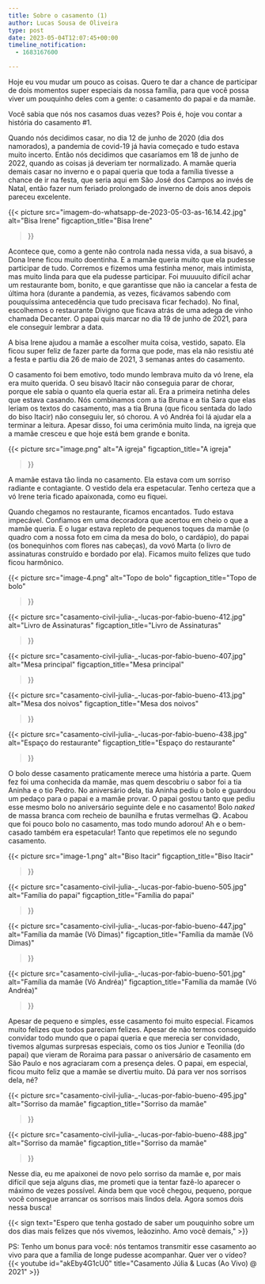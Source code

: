 ```yaml
---
title: Sobre o casamento (1)
author: Lucas Sousa de Oliveira
type: post
date: 2023-05-04T12:07:45+00:00
timeline_notification:
  - 1683167600

---
```

Hoje eu vou mudar um pouco as coisas. Quero te dar a chance de participar de dois momentos super especiais da nossa família, para que você possa viver um pouquinho deles com a gente: o casamento do papai e da mamãe.

Você sabia que nós nos casamos duas vezes? Pois é, hoje vou contar a história do casamento #1.

Quando nós decidimos casar, no dia 12 de junho de 2020 (dia dos namorados), a pandemia de covid-19 já havia começado e tudo estava muito incerto. Então nós decidimos que casaríamos em 18 de junho de 2022, quando as coisas já deveriam ter normalizado. A mamãe queria demais casar no inverno e o papai queria que toda a família tivesse a chance de ir na festa, que seria aqui em São José dos Campos ao invés de Natal, então fazer num feriado prolongado de inverno de dois anos depois pareceu excelente.

{{< picture
  src="imagem-do-whatsapp-de-2023-05-03-as-16.14.42.jpg"
  alt="Bisa Irene"
  figcaption_title="Bisa Irene"
>}}

Acontece que, como a gente não controla nada nessa vida, a sua bisavó, a Dona Irene ficou muito doentinha. E a mamãe queria muito que ela pudesse participar de tudo. Corremos e fizemos uma festinha menor, mais intimista, mas muito linda para que ela pudesse participar. Foi muuuuito difícil achar um restaurante bom, bonito, e que garantisse que não ia cancelar a festa de última hora (durante a pandemia, as vezes, ficávamos sabendo com pouquíssima antecedência que tudo precisava ficar fechado). No final, escolhemos o restaurante Divigno que ficava atrás de uma adega de vinho chamada Decanter. O papai quis marcar no dia 19 de junho de 2021, para ele conseguir lembrar a data.

A bisa Irene ajudou a mamãe a escolher muita coisa, vestido, sapato. Ela ficou super feliz de fazer parte da forma que pode, mas ela não resistiu até a festa e partiu dia 26 de maio de 2021, 3 semanas antes do casamento.

O casamento foi bem emotivo, todo mundo lembrava muito da vó Irene, ela era muito querida. O seu bisavô Itacir não conseguia parar de chorar, porque ele sabia o quanto ela queria estar ali. Era a primeira netinha deles que estava casando. Nós combinamos com a tia Bruna e a tia Sara que elas leriam os textos do casamento, mas a tia Bruna (que ficou sentada do lado do biso Itacir) não conseguiu ler, só chorou. A vó Andréa foi lá ajudar ela a terminar a leitura. Apesar disso, foi uma cerimônia muito linda, na igreja que a mamãe cresceu e que hoje está bem grande e bonita.

{{< picture
  src="image.png"
  alt="A igreja"
  figcaption_title="A igreja"
>}}

A mamãe estava tão linda no casamento. Ela estava com um sorriso radiante e contagiante. O vestido dela era espetacular. Tenho certeza que a vó Irene teria ficado apaixonada, como eu fiquei.

Quando chegamos no restaurante, ficamos encantados. Tudo estava impecável. Confiamos em uma decoradora que acertou em cheio o que a mamãe queria. E o lugar estava repleto de pequenos toques da mamãe (o quadro com a nossa foto em cima da mesa do bolo, o cardápio), do papai (os bonequinhos com flores nas cabeças), da vovó Marta (o livro de assinaturas construído e bordado por ela). Ficamos muito felizes que tudo ficou harmônico.

{{< picture
  src="image-4.png"
  alt="Topo de bolo"
  figcaption_title="Topo de bolo"
>}}

{{< picture
  src="casamento-civil-julia-_-lucas-por-fabio-bueno-412.jpg"
  alt="Livro de Assinaturas"
  figcaption_title="Livro de Assinaturas"
>}}

{{< picture
  src="casamento-civil-julia-_-lucas-por-fabio-bueno-407.jpg"
  alt="Mesa principal"
  figcaption_title="Mesa principal"
>}}

{{< picture
  src="casamento-civil-julia-_-lucas-por-fabio-bueno-413.jpg"
  alt="Mesa dos noivos"
  figcaption_title="Mesa dos noivos"
>}}

{{< picture
  src="casamento-civil-julia-_-lucas-por-fabio-bueno-438.jpg"
  alt="Espaço do restaurante"
  figcaption_title="Espaço do restaurante"
>}}

O bolo desse casamento praticamente merece uma história a parte. Quem fez foi uma conhecida da mamãe, mas quem descobriu o sabor foi a tia Aninha e o tio Pedro. No aniversário dela, tia Aninha pediu o bolo e guardou um pedaço para o papai e a mamãe provar. O papai gostou tanto que pediu esse mesmo bolo no aniversário seguinte dele e no casamento! Bolo _naked_ de massa branca com recheio de baunilha e frutas vermelhas 😋. Acabou que foi pouco bolo no casamento, mas todo mundo adorou! Ah e o bem-casado também era espetacular! Tanto que repetimos ele no segundo casamento.

{{< picture
  src="image-1.png"
  alt="Biso Itacir"
  figcaption_title="Biso Itacir"
>}}

{{< picture
  src="casamento-civil-julia-_-lucas-por-fabio-bueno-505.jpg"
  alt="Família do papai"
  figcaption_title="Família do papai"
>}}

{{< picture
  src="casamento-civil-julia-_-lucas-por-fabio-bueno-447.jpg"
  alt="Família da mamãe (Vô Dimas)"
  figcaption_title="Família da mamãe (Vô Dimas)"
>}}

{{< picture
  src="casamento-civil-julia-_-lucas-por-fabio-bueno-501.jpg"
  alt="Família da mamãe (Vó Andréa)"
  figcaption_title="Família da mamãe (Vó Andréa)"
>}}

Apesar de pequeno e simples, esse casamento foi muito especial. Ficamos muito felizes que todos pareciam felizes. Apesar de não termos conseguido convidar todo mundo que o papai queria e que merecia ser convidado, tivemos algumas surpresas especiais, como os tios Junior e Teonilia (do papai) que vieram de Roraima para passar o aniversário de casamento em São Paulo e nos agraciaram com a presença deles. O papai, em especial, ficou muito feliz que a mamãe se divertiu muito. Dá para ver nos sorrisos dela, né?

{{< picture
  src="casamento-civil-julia-_-lucas-por-fabio-bueno-495.jpg"
  alt="Sorriso da mamãe"
  figcaption_title="Sorriso da mamãe"
>}}

{{< picture
  src="casamento-civil-julia-_-lucas-por-fabio-bueno-488.jpg"
  alt="Sorriso da mamãe"
  figcaption_title="Sorriso da mamãe"
>}}

Nesse dia, eu me apaixonei de novo pelo sorriso da mamãe e, por mais difícil que seja alguns dias, me prometi que ia tentar fazê-lo aparecer o máximo de vezes possível. Ainda bem que você chegou, pequeno, porque você consegue arrancar os sorrisos mais lindos dela. Agora somos dois nessa busca!

{{< sign text="Espero que tenha gostado de saber um pouquinho sobre um dos dias mais felizes que nós vivemos, leãozinho. Amo você demais," >}}

PS: Tenho um bonus para você: nós tentamos transmitir esse casamento ao vivo para que a família de longe pudesse acompanhar. Quer ver o vídeo?
{{< youtube id="akEby4G1cU0" title="Casamento Júlia & Lucas (Ao Vivo) @ 2021" >}}